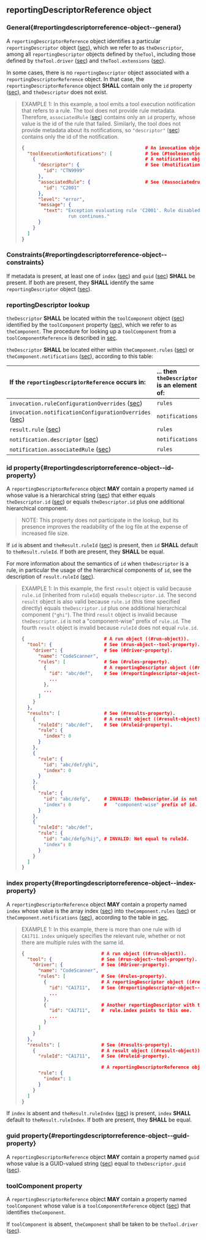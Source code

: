 ## reportingDescriptorReference object

### General{#reportingdescriptorreference-object--general}

A `reportingDescriptorReference` object identifies a particular `reportingDescriptor` object ([sec](#reportingdescriptor-object)), which we refer to as `theDescriptor`, among all `reportingDescriptor` objects defined by `theTool`, including those defined by `theTool.driver` ([sec](#driver-property)) and `theTool.extensions` ([sec](#extensions-property)).

In some cases, there is no `reportingDescriptor` object associated with a `reportingDescriptorReference` object. In that case, the `reportingDescriptorReference` object **SHALL** contain only the `id` property ([sec](#reportingdescriptorreference-object--id-property)), and `theDescriptor` does not exist.

> EXAMPLE 1: In this example, a tool emits a tool execution notification that refers to a rule. The tool does not provide rule metadata. Therefore, `associatedRule` ([sec](#associatedrule-property)) contains only an `id` property, whose value is the id of the rule that failed. Similarly, the tool does not provide metadata about its notifications, so `"descriptor"` ([sec](#notification-object--descriptor-property)) contains only the id of the notification.
>
> ```json
> {                                            # An invocation object ((#invocation-object)).
>   "toolExecutionNotifications": [            # See (#toolexecutionnotifications-property).
>     {                                        # A notification object ((#notification-object)).
>       "descriptor": {                        # See (#notification-object--descriptor-property).
>         "id": "CTN9999"
>       },
>       "associatedRule": {                    # See (#associatedrule-property).
>         "id": "C2001"
>       },
>       "level": "error",
>       "message": {
>         "text": "Exception evaluating rule 'C2001'. Rule disabled;
>                  run continues."
>       }
>     }
>   ]
> }
> ```

### Constraints{#reportingdescriptorreference-object--constraints}

If metadata is present, at least one of `index` ([sec](#reportingdescriptorreference-object--index-property)) and `guid` ([sec](#reportingdescriptorreference-object--guid-property)) **SHALL** be present. If both are present, they **SHALL** identify the same `reportingDescriptor` object ([sec](#reportingdescriptor-object)).

### reportingDescriptor lookup

`theDescriptor` **SHALL** be located within the `toolComponent` object ([sec](#toolcomponent-object)) identified by the `toolComponent` property ([sec](#toolcomponent-property)), which we refer to as `theComponent`. The procedure for looking up a `toolComponent` from a `toolComponentReference` is described in [sec](#toolcomponent-lookup).

`theDescriptor` **SHALL** be located either within `theComponent.rules` ([sec](#rules-property)) or `theComponent.notifications` ([sec](#notifications-property)), according to this table:

| If the `reportingDescriptorReference` occurs in:                                                      | ... then `theDescriptor` is an element of: |
|:------------------------------------------------------------------------------------------------------|:-------------------------------------------|
| `invocation.ruleConfigurationOverrides` ([sec](#ruleconfigurationoverrides-property))                 | `rules`                                    |
| `invocation.notificationConfigurationOverrides` ([sec](#notificationconfigurationoverrides-property)) | `notifications`                            |
| `result.rule` ([sec](#rule-property))                                                                 | `rules`                                    |
| `notification.descriptor` ([sec](#notification-object--descriptor-property))                          | `notifications`                            |
| `notification.associatedRule` ([sec](#associatedrule-property))                                       | `rules`                                    |

### id property{#reportingdescriptorreference-object--id-property}

A `reportingDescriptorReference` object **MAY** contain a property named `id` whose value is a hierarchical string ([sec](#hierarchical-strings)) that either equals `theDescriptor.id` ([sec](#reportingdescriptor-object--id-property)) or equals `theDescriptor.id` plus one additional hierarchical component.

> NOTE: This property does not participate in the lookup, but its presence improves the readability of the log file at the expense of increased file size.

If `id` is absent and `theResult.ruleId` ([sec](#ruleid-property)) is present, then `id` **SHALL** default to `theResult.ruleId`. If both are present, they **SHALL** be equal.

For more information about the semantics of `id` when `theDescriptor` is a rule, in particular the usage of the hierarchical components of `id`, see the description of `result.ruleId` ([sec](#ruleid-property)).

> EXAMPLE 1: In this example, the first `result` object is valid because `rule.id` (inherited from `ruleId`) equals `theDescriptor.id`. The second `result` object is also valid because `rule.id` (this time specified directly) equals `theDescriptor.id` plus one additional hierarchical component (`"ghi"`). The third `result` object is invalid because `theDescriptor.id` is not a "component-wise" prefix of `rule.id`. The fourth `result` object is invalid because `ruleId` does not equal `rule.id`.
>
> ```json
> {                             # A run object ((#run-object)).
>   "tool": {                   # See (#run-object--tool-property).
>     "driver": {               # See (#driver-property).
>       "name": "CodeScanner",
>       "rules": [              # See (#rules-property).
>         {                     # A reportingDescriptor object ((#reportingdescriptor-object)).
>           "id": "abc/def",    # See (#reportingdescriptor-object--id-property).
>           ...
>         },
>         ...
>       ]
>     }
>   },
>   "results": [                # See (#results-property).
>     {                         # A result object ((#result-object)).
>       "ruleId": "abc/def",    # See (#ruleid-property).
>       "rule": {
>         "index": 0
>       }
>     },
>     {
>       "rule": {
>         "id": "abc/def/ghi",
>         "index": 0
>       }
>     },
>     {
>       "rule": {
>         "id": "abc/defg",     # INVALID: theDescriptor.id is not a
>         "index": 0            #   "component-wise" prefix of id.
>       }
>     },
>     {
>       "ruleId": "abc/def",
>       "rule": {
>         "id": "abc/defg/hij", # INVALID: Not equal to ruleId.
>         "index": 0
>       }
>     }
>   ]
> }
> ```

### index property{#reportingdescriptorreference-object--index-property}

A `reportingDescriptorReference` object **MAY** contain a property named `index` whose value is the array index ([sec](#array-indices)) into `theComponent.rules` ([sec](#rules-property)) or `theComponent.notifications` ([sec](#notifications-property)), according to the table in [sec](#reportingdescriptor-lookup).

> EXAMPLE 1: In this example, there is more than one rule with id `CA1711`. `index` uniquely specifies the relevant rule, whether or not there are multiple rules with the same id.
>
> ```json
> {                            # A run object ((#run-object)).
>   "tool": {                  # See (#run-object--tool-property).
>     "driver": {              # See (#driver-property).
>       "name": "CodeScanner",
>       "rules": [             # See (#rules-property).
>         {                    # A reportingDescriptor object ((#reportingdescriptor-object)).
>           "id": "CA1711",    # See (#reportingdescriptor-object--id-property).
>           ...
>         },
>         {                    # Another reportingDescriptor with the same id.
>           "id": "CA1711",    #  rule.index points to this one.
>           ...
>         }
>       ]
>     }
>   },
>   "results": [               # See (#results-property).
>     {                        # A result object ((#result-object)).
>       "ruleId": "CA1711",    # See (#ruleid-property).
> 
>                              # A reportingDescriptorReference object.
>       "rule": {
>         "index": 1
>       }
>     }
>   ]
> }
> ```

If `index` is absent and `theResult.ruleIndex` ([sec](#ruleindex-property)) is present, `index` **SHALL** default to `theResult.ruleIndex`. If both are present, they **SHALL** be equal.

### guid property{#reportingdescriptorreference-object--guid-property}

A `reportingDescriptorReference` object **MAY** contain a property named `guid` whose value is a GUID-valued string ([sec](#guid-valued-strings)) equal to `theDescriptor.guid` ([sec](#reportingdescriptor-object--guid-property)).

### toolComponent property

A `reportingDescriptorReference` object **MAY** contain a property named `toolComponent` whose value is a `toolComponentReference` object ([sec](#toolcomponentreference-object)) that identifies `theComponent`.

If `toolComponent` is absent, `theComponent` shall be taken to be `theTool.driver` ([sec](#driver-property)).
